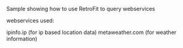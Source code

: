 Sample showing how to use RetroFit to query webservices

webservices used:

ipinfo.ip (for ip based location data)
metaweather.com (for weather information)
